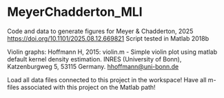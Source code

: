 # MeyerChadderton_MLI

Code and data to generate figures for Meyer & Chadderton, 2025
https://doi.org/10.1101/2025.08.12.669821
Script tested in Matlab 2018b

Violin graphs: Hoffmann H, 2015: violin.m - Simple violin plot using matlab default kernel
 density estimation. INRES (University of Bonn), Katzenburgweg 5, 53115 Germany.
 hhoffmann@uni-bonn.de

Load all data files connected to this project in the workspace!
Have all m-files associated with this project on the Matlab path!
